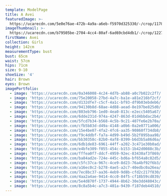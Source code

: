 ```yaml
---
template: ModelPage
title: A Avei
featuredImage: >-
  https://ucarecdn.com/5e0e76ae-472b-4a9a-a6eb-f5970d325330/-/crop/1178x658/0,0/-/preview/
imageThumbnail: >-
  https://ucarecdn.com/b79505be-2704-4cc4-80af-6ad69cbd4db1/-/crop/1227x1366/534,35/-/preview/
firstName: Avei
collection: Girls
height: 142cm
measurementType: bust
bust: 65cm
waist: 57cm
hips: 71cm
size: 9-10
shoeSize: '4'
hair: Brown
eyes: Brown
imagePortfolio:
  - image: 'https://ucarecdn.com/0a346008-4c24-4d7b-ab88-a0c7b022c2f7/'
  - image: 'https://ucarecdn.com/75e20058-27bd-4a7c-ba1e-a81e216bf2cf/'
  - image: 'https://ucarecdn.com/d132dfe7-c5cf-4a1c-bf93-df9b03ebdeb6/'
  - image: 'https://ucarecdn.com/94130b8d-68ae-4d88-aead-8e197be825d0/'
  - image: 'https://ucarecdn.com/803eb796-1ed0-4ea0-813c-e2ecc5405a67/'
  - image: 'https://ucarecdn.com/6dde231d-974a-4247-863d-01d4bbdac2b4/'
  - image: 'https://ucarecdn.com/5fcd7b34-b568-4c5b-9c21-407fe6e2b70a/'
  - image: 'https://ucarecdn.com/cfb5b83d-d49a-4148-a0b6-0a2e0771a006/'
  - image: 'https://ucarecdn.com/15e4be07-4fa2-4fc6-aa35-90860f734db8/'
  - image: 'https://ucarecdn.com/f9c4ddbf-fa7a-4d99-b49d-5b2f895baa98/'
  - image: 'https://ucarecdn.com/bb30358c-82b0-4af8-8399-b6d3b5a86d6a/'
  - image: 'https://ucarecdn.com/6db1de83-6961-44ff-a202-3c471e30b0ad/'
  - image: 'https://ucarecdn.com/e4bfe309-f055-454c-b153-1b42d0088c3b/'
  - image: 'https://ucarecdn.com/fffea0f7-ddcf-4959-92ec-83430af3f869/'
  - image: 'https://ucarecdn.com/ba84ad2e-724e-445c-bd6a-bf654a8c82d5/'
  - image: 'https://ucarecdn.com/c5fc37ca-967c-4ce9-8d23-76a4bf92f6b3/'
  - image: 'https://ucarecdn.com/a16ec0c2-b278-4ae5-a2c7-40edbc0a26ea/'
  - image: 'https://ucarecdn.com/7ec8bc37-aa36-4eb9-9d8b-cfd2c217f830/'
  - image: 'https://ucarecdn.com/4aa2a4ae-9414-4cc0-84f5-cf18b59cd839/'
  - image: 'https://ucarecdn.com/5e4d870f-1737-4944-8b62-30e3dd48043c/'
  - image: 'https://ucarecdn.com/8c8a5b4c-a7c3-401a-9439-f187deb44510/'
---
```


